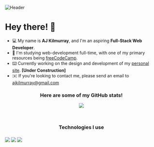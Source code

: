![Header](https://imgur.com/BaW8tJS.jpg)
<h1>Hey there! 👋</h1>
<ul>
  <li>💻 My name is <strong>AJ Kilmurray</strong>, and I'm an aspiring <strong>Full-Stack Web Developer</strong>.</li>
  <li>📝 I'm studying web-development full-time, with one of my primary resources being <a href="https://www.freecodecamp.org/" target="_blank">freeCodeCamp</a>.</li>
  <li>⌨️ Currently working on the design and development of my <a href="https://ajkilmurray.xyz" target="_blank">personal site</a>. <strong>[Under Construction]</strong></li>
  <li>✉️ If you're looking to contact me, please send an email to <a href="mailto:ajkilmurray@gmail.com" target="_blank">ajkilmurray@gmail.com</a></li>
</ul>
<h3 align="center">Here are some of my GitHub stats!</h3>
<p align="center"><img align="center" src="https://github-readme-streak-stats.herokuapp.com/?user=ajkilmurray&theme=dark"></p>
<br>
<h3 align="center">Technologies I use<h3>
<div align="center>
  <img src="https://img.icons8.com/color/50/4a90e2/html-5--v1.png"/>
  <img src="https://img.icons8.com/color/50/4a90e2/css3.png"/>
  <img src="https://img.icons8.com/color/48/4a90e2/javascript.png"/>
  <img src="https://img.icons8.com/color/48/4a90e2/sass.png"/>
</div>



